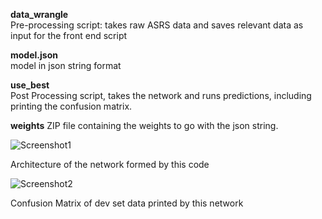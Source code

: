 

**data_wrangle**  
Pre-processing script: takes raw ASRS data and saves relevant data as input for the front end script  

**model.json**  
model in json string format  

**use_best**  
Post Processing script, takes the network and runs predictions, including printing the confusion matrix.  

**weights**
ZIP file containing the weights to go with the json string.

![Screenshot1](u_velocity_TURNS.jpg)

Architecture of the network formed by this code

![Screenshot2](u_velocity_TURNS.jpg)

Confusion Matrix of dev set data printed by this network
